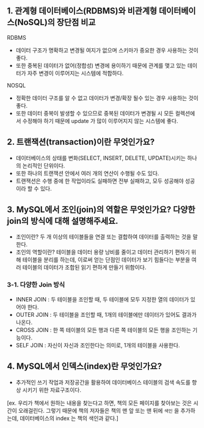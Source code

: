 ## 1. 관계형 데이터베이스(RDBMS)와 비관계형 데이터베이스(NoSQL)의 장단점 비교

RDBMS
- 데이터 구조가 명확하고 변경될 여지가 없으며 스키마가 중요한 경우 사용하는 것이 좋다.
- 또한 중복된 데이터가 없어(정합성) 변경에 용이하기 때문에 관계를 맺고 있는 데이터가 자주 변경이 이루어지는 시스템에 적합하다.

NOSQL
- 정확한 데이터 구조를 알 수 없고 데이터가 변경/확장 될수 있는 경우 사용하는 것이 좋다.
- 또한 데이터 중복이 발생할 수 있으므로 중복된 데이터가 변경될 시 모든 컬렉션에서 수정해야 하기 때문에 update 가 많이 이루어지지 않는 시스템에 좋다.

## 2. 트랜잭션(transaction)이란 무엇인가요?

- 데이터베이스의 상태를 변화(SELECT, INSERT, DELETE, UPDATE)시키는 하나의 논리적인 단위이다.
- 또한 하나의 트랜잭션 안에서 여러 개의 연산이 수행될 수도 있다.
- 트랜잭션은 수행 중에 한 작업이라도 실패하면 전부 실패하고, 모두 성공해야 성공이라 할 수 있다.

## 3. MySQL에서 조인(join)의 역할은 무엇인가요? 다양한 join의 방식에 대해 설명해주세요.

- 조인이란? 두 개 이상의 테이블들을 연결 또는 결합하여 데이터를 출력하는 것을 말한다.
- 조인의 역할이란? 테이블을 데이터 용량 낭비를 줄이고 데이터 관리하기 편하기 위해 테이블을 분리를 하는데, 이로써 얻는 단점인 데이터가 보기 힘들다는 부분을 여러 테이블의 데이터가 조합된 읽기 편하게 만들기 위함이다.

### 3-1. 다양한 Join 방식
- INNER JOIN : 두 테이블을 조인할 때, 두 테이블에 모두 지정한 열의 데이터가 있어야 한다.
- OUTER JOIN : 두 테이블을 조인할 때, 1개의 테이블에만 데이터가 있어도 결과가 나온다.
- CROSS JOIN : 한 쪽 테이블의 모든 행과 다른 쪽 테이블의 모든 행을 조인하는 기능이다.
- SELF JOIN : 자신이 자신과 조인한다는 의미로, 1개의 테이블을 사용한다.



## 4. MySQL에서 인덱스(index)란 무엇인가요?
- 추가적인 쓰기 작업과 저장공간을 활용하여 데이터베이스 테이블의 검색 속도를 향상 시키기 위한 자료구조이다.

[ex. 우리가 책에서 원하는 내용을 찾는다고 하면, 책의 모든 페이지를 찾아보는 것은 시간이 오래걸린다. 그렇기 때문에 책의 저자들은 책의 맨 앞 또는 맨 뒤에 `색인` 을 추가하는데, 데이터베이스의 index 는 책의 색인과 같다.]
